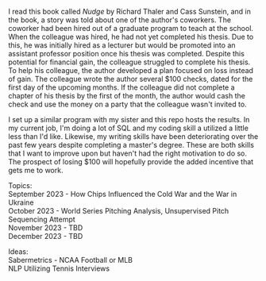 I read this book called _Nudge_ by Richard Thaler and Cass Sunstein, and in the book, a story was told about one of the author's coworkers. The coworker had been hired out of a graduate program to teach at the school. When the colleague was hired, he had not yet completed his thesis. Due to this, he was initially hired as a lecturer but would be promoted into an assistant professor position once his thesis was completed. Despite this potential for financial gain, the colleague struggled to complete his thesis. To help his colleague, the author developed a plan focused on loss instead of gain. The colleague wrote the author several $100 checks, dated for the first day of the upcoming months. If the colleague did not complete a chapter of his thesis by the first of the month, the author would cash the check and use the money on a party that the colleague wasn't invited to.

I set up a similar program with my sister and this repo hosts the results. In my current job, I'm doing a lot of SQL and my coding skill a utilized a little less than I'd like. Likewise, my writing skills have been deteriorating over the past few years despite completing a master's degree. These are both skills that I want to improve upon but haven't had the right motivation to do so. The prospect of losing $100 will hopefully provide the added incentive that gets me to work.

Topics:<br>
September 2023 - How Chips Influenced the Cold War and the War in Ukraine<br>
October 2023 - World Series Pitching Analysis, Unsupervised Pitch Sequencing Attempt<br>
November 2023 - TBD<br>
December 2023 - TBD

Ideas:<br>
Sabermetrics - NCAA Football or MLB<br>
NLP Utilizing Tennis Interviews
